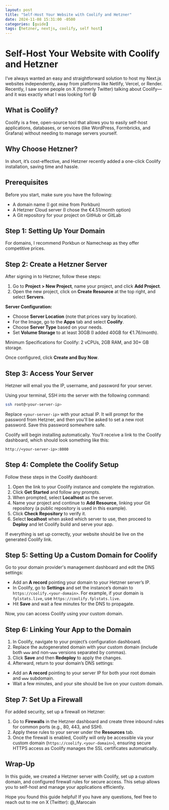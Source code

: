 ```yaml
---
layout: post
title: "Self-Host Your Website with Coolify and Hetzner"
date: 2024-11-08 15:31:00 -0500
categories: [guide]
tags: [hetzner, nextjs, coolify, self host]
---
```

# Self-Host Your Website with Coolify and Hetzner

I’ve always wanted an easy and straightforward solution to host my Next.js websites independently, away from platforms like Netlify, Vercel, or Render. Recently, I saw some people on X (formerly Twitter) talking about Coolify—and it was exactly what I was looking for! 😄

## What is Coolify?

Coolify is a free, open-source tool that allows you to easily self-host applications, databases, or services (like WordPress, Formbricks, and Grafana) without needing to manage servers yourself.

## Why Choose Hetzner?

In short, it’s cost-effective, and Hetzner recently added a one-click Coolify installation, saving time and hassle.

## Prerequisites

Before you start, make sure you have the following:

- A domain name (I got mine from Porkbun)
- A Hetzner Cloud server (I chose the €4.51/month option)
- A Git repository for your project on GitHub or GitLab

## Step 1: Setting Up Your Domain

For domains, I recommend Porkbun or Namecheap as they offer competitive prices.

## Step 2: Create a Hetzner Server

After signing in to Hetzner, follow these steps:

1. Go to **Project > New Project**, name your project, and click **Add Project**.
2. Open the new project, click on **Create Resource** at the top right, and select **Servers**.

**Server Configuration:**

- Choose **Server Location** (note that prices vary by location).
- For the Image, go to the **Apps** tab and select **Coolify**.
- Choose **Server Type** based on your needs.
- Set **Volume Storage** to at least 30GB (I added 40GB for €1.76/month).

Minimum Specifications for Coolify: 2 vCPUs, 2GB RAM, and 30+ GB storage.

Once configured, click **Create and Buy Now**.

## Step 3: Access Your Server

Hetzner will email you the IP, username, and password for your server.

Using your terminal, SSH into the server with the following command:

```bash
ssh root@<your-server-ip>
```

Replace `<your-server-ip>` with your actual IP. It will prompt for the password from Hetzner, and then you'll be asked to set a new root password. Save this password somewhere safe.

Coolify will begin installing automatically. You’ll receive a link to the Coolify dashboard, which should look something like this:

```arduino
http://<your-server-ip>:8000
```

## Step 4: Complete the Coolify Setup

Follow these steps in the Coolify dashboard:

1. Open the link to your Coolify instance and complete the registration.
2. Click **Get Started** and follow any prompts.
3. When prompted, select **Localhost** as the server.
4. Name your project and continue to **Add Resource**, linking your Git repository (a public repository is used in this example).
5. Click **Check Repository** to verify it.
6. Select **localhost** when asked which server to use, then proceed to **Deploy** and let Coolify build and serve your app.

If everything is set up correctly, your website should be live on the generated Coolify link.

## Step 5: Setting Up a Custom Domain for Coolify

Go to your domain provider's management dashboard and edit the DNS settings:

- Add an **A record** pointing your domain to your Hetzner server’s IP.
- In Coolify, go to **Settings** and set the instance’s domain to `https://coolify.<your-domain>`. For example, if your domain is `fplstats.live`, use `https://coolify.fplstats.live`.
- Hit **Save** and wait a few minutes for the DNS to propagate.

Now, you can access Coolify using your custom domain.

## Step 6: Linking Your App to the Domain

1. In Coolify, navigate to your project’s configuration dashboard.
2. Replace the autogenerated domain with your custom domain (include both `www` and non-`www` versions separated by commas).
3. Click **Save** and then **Redeploy** to apply the changes.
4. Afterward, return to your domain’s DNS settings:

- Add an **A record** pointing to your server IP for both your root domain and `www` subdomain.
- Wait a few minutes, and your site should be live on your custom domain.

## Step 7: Set Up a Firewall

For added security, set up a firewall on Hetzner:

1. Go to **Firewalls** in the Hetzner dashboard and create three inbound rules for common ports (e.g., 80, 443, and SSH).
2. Apply these rules to your server under the **Resources** tab.
3. Once the firewall is enabled, Coolify will only be accessible via your custom domain (`https://coolify.<your-domain>`), ensuring secure HTTPS access as Coolify manages the SSL certificates automatically.

## Wrap-Up

In this guide, we created a Hetzner server with Coolify, set up a custom domain, and configured firewall rules for secure access. This setup allows you to self-host and manage your applications efficiently.

Hope you found this guide helpful! If you have any questions, feel free to reach out to me on X (Twitter): @_Marocain
